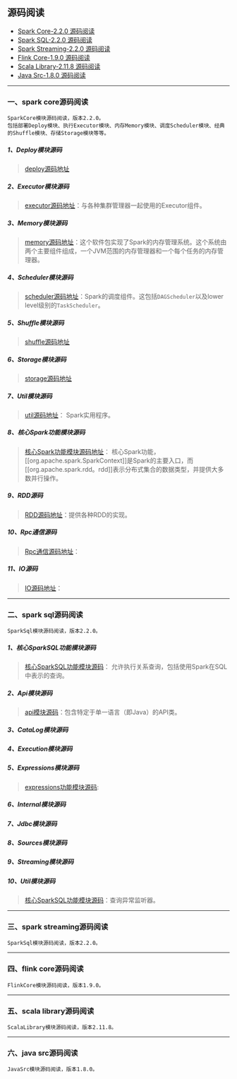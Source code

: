 ## **源码阅读**
* [Spark Core-2.2.0 源码阅读](SparkCore)
* [Spark SQL-2.2.0 源码阅读](SparkSqlCore)
* [Spark Streaming-2.2.0 源码阅读](SparkStreaming)
* [Flink Core-1.9.0 源码阅读](FlinkCore)
* [Scala Library-2.11.8 源码阅读](ScalaLibrary)
* [Java Src-1.8.0 源码阅读](JavaSrc)

---
### 一、spark core源码阅读
    SparkCore模块源码阅读，版本2.2.0。
    包括部署Deploy模块、执行Executor模块、内存Memory模块、调度Scheduler模块、经典的Shuffle模块、存储Storage模块等等。
##### 1、Deploy模块源码
> [deploy源码地址](SparkCore/src/main/scala/org/apache/spark/deploy)
##### 2、Executor模块源码
> [executor源码地址](SparkCore/src/main/scala/org/apache/spark/executor)：与各种集群管理器一起使用的Executor组件。
##### 3、Memory模块源码
> [memory源码地址](SparkCore/src/main/scala/org/apache/spark/memory)：这个软件包实现了Spark的内存管理系统。这个系统由两个主要组件组成，一个JVM范围的内存管理器和一个每个任务的内存管理器。
##### 4、Scheduler模块源码
> [scheduler源码地址](SparkCore/src/main/scala/org/apache/spark/scheduler)：Spark的调度组件。这包括`DAGScheduler`以及lower level级别的`TaskScheduler`。
##### 5、Shuffle模块源码
> [shuffle源码地址](SparkCore/src/main/scala/org/apache/spark/shuffle)
##### 6、Storage模块源码
> [storage源码地址](SparkCore/src/main/scala/org/apache/spark/storage)
##### 7、Util模块源码
> [util源码地址](SparkCore/src/main/scala/org/apache/spark/util)： Spark实用程序。
##### 8、核心Spark功能模块源码
> [核心Spark功能模块源码地址](SparkCore/src/main/scala/org/apache/spark)： 核心Spark功能，[[org.apache.spark.SparkContext]]是Spark的主要入口，而[[org.apache.spark.rdd。rdd]]表示分布式集合的数据类型，并提供大多数并行操作。
##### 9、RDD源码
> [RDD源码地址](SparkCore/src/main/scala/org/apache/spark/rdd)：提供各种RDD的实现。
##### 10、Rpc通信源码
> [Rpc通信源码地址](SparkCore/src/main/scala/org/apache/spark/rpc)：
##### 11、IO源码
> [IO源码地址](SparkCore/src/main/scala/org/apache/spark/io)：

---
### 二、spark sql源码阅读
    SparkSql模块源码阅读，版本2.2.0。
##### 1、核心SparkSQL功能模块源码
> [核心SparkSQL功能模块源码](SparkSqlCore/src/main/scala/org/apache/spark/sql)： 允许执行关系查询，包括使用Spark在SQL中表示的查询。
##### 2、Api模块源码
> [api模块源码](SparkSqlCore/src/main/scala/org/apache/spark/sql/api)：包含特定于单一语言（即Java）的API类。
##### 3、CataLog模块源码
##### 4、Execution模块源码
##### 5、Expressions模块源码
> [expressions功能模块源码](SparkSqlCore/src/main/scala/org/apache/spark/sql/expressions):
##### 6、Internal模块源码
##### 7、Jdbc模块源码
##### 8、Sources模块源码
##### 9、Streaming模块源码
##### 10、Util模块源码
> [核心SparkSQL功能模块源码](SparkSqlCore/src/main/scala/org/apache/spark/sql/util)：查询异常监听器。

---
### 三、spark streaming源码阅读
    SparkSql模块源码阅读，版本2.2.0。

---
### 四、flink core源码阅读
    FlinkCore模块源码阅读，版本1.9.0。

---
### 五、scala library源码阅读
    ScalaLibrary模块源码阅读，版本2.11.8。

---
### 六、java src源码阅读
    JavaSrc模块源码阅读，版本1.8.0。


